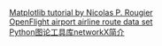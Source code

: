 [Matplotlib tutorial by Nicolas P. Rougier](http://www.labri.fr/perso/nrougier/teaching/matplotlib/)  
[OpenFlight airport airline route data set](http://openflights.org/data.html)  
[Python图论工具库networkX简介](http://ihack.sinaapp.com/2013/05/28/python%E5%9B%BE%E8%AE%BA%E5%B7%A5%E5%85%B7%E5%BA%93networkx%E7%AE%80%E4%BB%8B/)  


